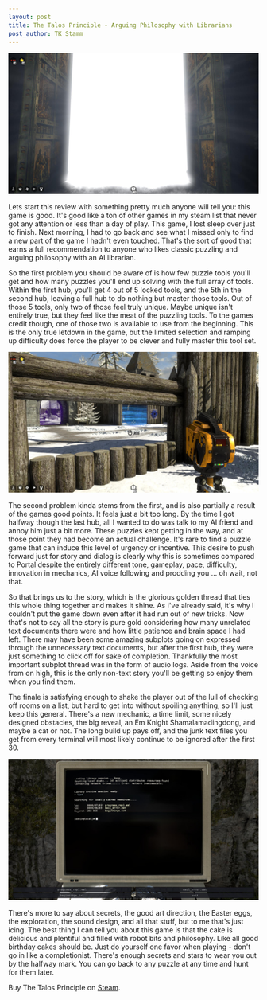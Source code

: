 ```yaml
---
layout: post
title: The Talos Principle - Arguing Philosophy with Librarians
post_author: TK Stamm
---
```

![image](/public/images/Talos_Door.jpg)


Lets start this review with something pretty much anyone will tell you: this game is good.  It's good like a ton of other games in my steam list that never got any attention or less than a day of play.  This game, I lost sleep over just to finish.  Next morning, I had to go back and see what I missed only to find a new part of the game I hadn't even touched.  That's the sort of good that earns a full recommendation to anyone who likes classic puzzling and arguing philosophy with an AI librarian.


So the first problem you should be aware of is how few puzzle tools you'll get and how many puzzles you'll end up solving with the full array of tools.  Within the first hub, you'll get 4 out of 5 locked tools, and the 5th in the second hub, leaving a full hub to do nothing but master those tools.  Out of those 5 tools, only two of those feel truly unique.  Maybe unique isn't entirely true, but they feel like the meat of the puzzling tools.  To the games credit though, one of those two is available to use from the beginning.  This is the only true letdown in the game, but the limited selection and ramping up difficulty does force the player to be clever and fully master this tool set.


![image](/public/images/Talos_Jammer.jpg)

The second problem kinda stems from the first, and is also partially a result of the games good points.  It feels just a bit too long.  By the time I got halfway though the last hub, all I wanted to do was talk to my AI friend and annoy him just a bit more.  These puzzles kept getting in the way, and at those point they had become an actual challenge.  It's rare to find a puzzle game that can induce this level of urgency or incentive.  This desire to push forward just for story and dialog is clearly why this is sometimes compared to Portal despite the entirely different tone, gameplay, pace, difficulty, innovation in mechanics, AI voice following and prodding you ... oh wait, not that.  


So that brings us to the story, which is the glorious golden thread that ties this whole thing together and makes it shine.  As I've already said, it's why I couldn't put the game down even after it had run out of new tricks.  Now that's not to say all the story is pure gold considering how many unrelated text documents there were and how little patience and brain space I had left.  There may have been some amazing subplots going on expressed through the unnecessary text documents, but after the first hub, they were just something to click off for sake of completion.  Thankfully the most important subplot thread was in the form of audio logs.  Aside from the voice from on high, this is the only non-text story you'll be getting so enjoy them when you find them.  


The finale is satisfying enough to shake the player out of the lull of checking off rooms on a list, but hard to get into without spoiling anything, so I'll just keep this general.  There's a new mechanic, a time limit, some nicely designed obstacles, the big reveal, an Em Knight Shamalamadingdong, and maybe a cat or not.  The long build up pays off, and the junk text files you get from every terminal will most likely continue to be ignored after the first 30.


![image](/public/images/Talos_Terminal.jpg)

There's more to say about secrets, the good art direction, the Easter eggs, the exploration, the sound design, and all that stuff, but to me that's just icing.  The best thing I can tell you about this game is that the cake is delicious and plentiful and filled with robot bits and philosophy.  Like all good birthday cakes should be.   Just do yourself one favor when playing - don't go in like a completionist.  There's enough secrets and stars to wear you out by the halfway mark. You can go back to any puzzle at any time and hunt for them later.


Buy The Talos Principle on [Steam](http://store.steampowered.com/app/257510/).
